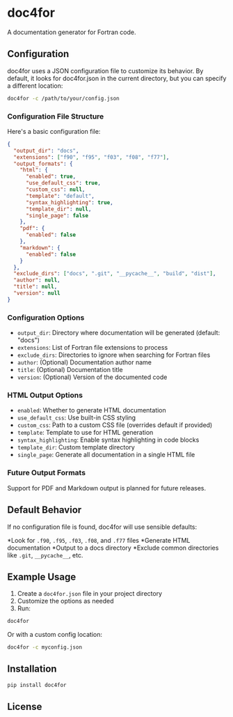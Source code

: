 # doc4for
A documentation generator for Fortran code.

## Configuration
doc4for uses a JSON configuration file to customize its behavior. By default, it looks for doc4for.json in the current directory, but you can specify a different location:

```bash
doc4for -c /path/to/your/config.json
```
### Configuration File Structure
Here's a basic configuration file:

```json
{
  "output_dir": "docs",
  "extensions": ["f90", "f95", "f03", "f08", "f77"],
  "output_formats": {
    "html": {
      "enabled": true,
      "use_default_css": true,
      "custom_css": null,
      "template": "default",
      "syntax_highlighting": true,
      "template_dir": null,
      "single_page": false
    },
    "pdf": {
      "enabled": false
    },
    "markdown": {
      "enabled": false
    }
  },
  "exclude_dirs": ["docs", ".git", "__pycache__", "build", "dist"],
  "author": null,
  "title": null,
  "version": null
}
```

### Configuration Options
* `output_dir`: Directory where documentation will be generated (default: "docs")
* `extensions`: List of Fortran file extensions to process
* `exclude_dirs`: Directories to ignore when searching for Fortran files
* `author`: (Optional) Documentation author name
* `title`: (Optional) Documentation title
* `version`: (Optional) Version of the documented code

### HTML Output Options
* `enabled`: Whether to generate HTML documentation
* `use_default_css`: Use built-in CSS styling
* `custom_css`: Path to a custom CSS file (overrides default if provided)
* `template`: Template to use for HTML generation
* `syntax_highlighting`: Enable syntax highlighting in code blocks
* `template_dir`: Custom template directory
* `single_page`: Generate all documentation in a single HTML file

### Future Output Formats
Support for PDF and Markdown output is planned for future releases.

## Default Behavior
If no configuration file is found, doc4for will use sensible defaults:

*Look for `.f90`, `.f95`, `.f03`, `.f08`, and `.f77` files
*Generate HTML documentation
*Output to a docs directory
*Exclude common directories like `.git`, `__pycache__`, etc.

## Example Usage
1. Create a `doc4for.json` file in your project directory
2. Customize the options as needed
3. Run:
```bash
doc4for
```
Or with a custom config location:
```bash
doc4for -c myconfig.json
```
## Installation
```bash
pip install doc4for
```
## License
